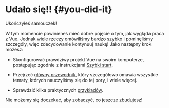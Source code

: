 # Udało się!! {#you-did-it}

Ukończyłeś samouczek!

W tym momencie powinieneś mieć dobre pojęcie o tym, jak wygląda praca z Vue. Jednak wiele rzeczy omówiliśmy bardzo szybko i pominęliśmy szczegóły, więc zdecydowanie kontynuuj naukę! Jako następny krok możesz:

- Skonfigurować prawdziwy projekt Vue na swoim komputerze, postępując zgodnie z instrukcjami [Szybki start](/guide/quick-start).

- Przejrzeć [główny przewodnik](/guide/essentials/application), który szczegółowo omawia wszystkie tematy, których nauczyliśmy się do tej pory, i wiele więcej.

- Sprawdzić kilka praktycznych [przykładów](/examples/).

Nie możemy się doczekać, aby zobaczyć, co jeszcze zbudujesz!
